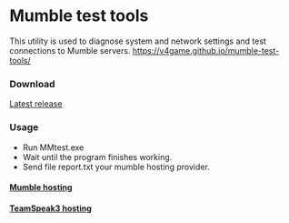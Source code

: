 # Mumble test tools
This utility is used to diagnose system and network settings and test connections to Mumble servers.
https://v4game.github.io/mumble-test-tools/

### Download
[Latest release](https://github.com/v4game/mumble-test-tools/releases)

### Usage
- Run MMtest.exe 
- Wait until the program finishes working.
- Send file report.txt your mumble hosting provider.

#### [Mumble hosting](https://v4game.ru)
#### [TeamSpeak3 hosting](https://ts4game.ru)

